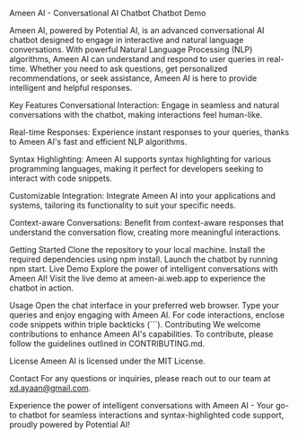 Ameen AI - Conversational AI Chatbot
Chatbot Demo

Ameen AI, powered by Potential AI, is an advanced conversational AI chatbot designed to engage in interactive and natural language conversations. With powerful Natural Language Processing (NLP) algorithms, Ameen AI can understand and respond to user queries in real-time. Whether you need to ask questions, get personalized recommendations, or seek assistance, Ameen AI is here to provide intelligent and helpful responses.

Key Features
Conversational Interaction: Engage in seamless and natural conversations with the chatbot, making interactions feel human-like.

Real-time Responses: Experience instant responses to your queries, thanks to Ameen AI's fast and efficient NLP algorithms.

Syntax Highlighting: Ameen AI supports syntax highlighting for various programming languages, making it perfect for developers seeking to interact with code snippets.

Customizable Integration: Integrate Ameen AI into your applications and systems, tailoring its functionality to suit your specific needs.

Context-aware Conversations: Benefit from context-aware responses that understand the conversation flow, creating more meaningful interactions.

Getting Started
Clone the repository to your local machine.
Install the required dependencies using npm install.
Launch the chatbot by running npm start.
Live Demo
Explore the power of intelligent conversations with Ameen AI! Visit the live demo at ameen-ai.web.app to experience the chatbot in action.

Usage
Open the chat interface in your preferred web browser.
Type your queries and enjoy engaging with Ameen AI.
For code interactions, enclose code snippets within triple backticks (```).
Contributing
We welcome contributions to enhance Ameen AI's capabilities. To contribute, please follow the guidelines outlined in CONTRIBUTING.md.

License
Ameen AI is licensed under the MIT License.

Contact
For any questions or inquiries, please reach out to our team at xd.ayaan@gmail.com.

Experience the power of intelligent conversations with Ameen AI - Your go-to chatbot for seamless interactions and syntax-highlighted code support, proudly powered by Potential AI!
